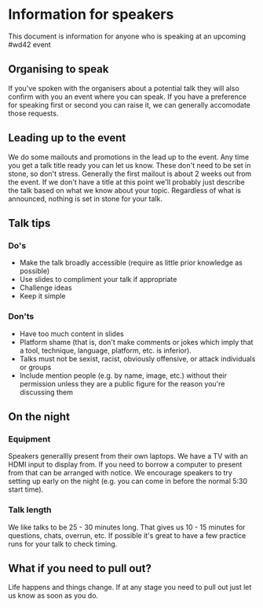 # Information for speakers

This document is information for anyone who is speaking at an upcoming #wd42 event

## Organising to speak
If you've spoken with the organisers about a potential talk they will also confirm with you an event where you can speak. If you have a preference for speaking first or second you can raise it, we can generally accomodate those requests.

## Leading up to the event
We do some mailouts and promotions in the lead up to the event. Any time you get a talk title ready you can let us know. These don't need to be set in stone, so don't stress.
Generally the first mailout is about 2 weeks out from the event. If we don't have a title at this point we'll probably just describe the talk based on what we know about your topic. Regardless of what is announced, nothing is set in stone for your talk.

## Talk tips
### Do's
- Make the talk broadly accessible (require as little prior knowledge as possible)
- Use slides to compliment your talk if appropriate
- Challenge ideas
- Keep it simple

### Don'ts
- Have too much content in slides
- Platform shame (that is, don't make comments or jokes which imply that a tool, technique, language, platform, etc. is inferior). 
- Talks must not be sexist, racist, obviously offensive, or attack individuals or groups
- Include mention people (e.g. by name, image, etc.) without their permission unless they are a public figure for the reason you're discussing them

## On the night
### Equipment
Speakers generallly present from their own laptops. We have a TV with an HDMI input to display from. If you need to borrow a computer to present from that can be arranged with notice. We encourage speakers to try setting up early on the night (e.g. you can come in before the normal 5:30 start time).

### Talk length
We like talks to be 25 - 30 minutes long. That gives us 10 - 15 minutes for questions, chats, overrun, etc. If possible it's great to have a few practice runs for your talk to check timing.

## What if you need to pull out?
Life happens and things change. If at any stage you need to pull out just let us know as soon as you do.
